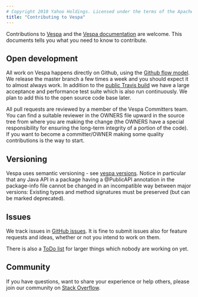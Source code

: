 ```yaml
---
# Copyright 2018 Yahoo Holdings. Licensed under the terms of the Apache 2.0 license. See LICENSE in the project root.
title: "Contributing to Vespa"
---
```

Contributions to [Vespa](http://github.com/vespa-engine/vespa)
and the [Vespa documentation](http://github.com/vespa-engine/documentation)
are welcome.
This documents tells you what you need to know to contribute.

## Open development
All work on Vespa happens directly on Github,
using the [Github flow model](https://guides.github.com/introduction/flow/).
We release the master branch a few times a week and you should expect it to almost always work.
In addition to the [public Travis build](https://travis-ci.org/vespa-engine/vespa) 
we have a large acceptance and performance test suite which
is also run continuously. We plan to add this to the open source code base later.

All pull requests are reviewed by a member of the Vespa Committers team.
You can find a suitable reviewer in the OWNERS file upward in the source tree from
where you are making the change (the OWNERS have a special responsibility for
ensuring the long-term integrity of a portion of the code).
If you want to become a committer/OWNER making some quality contributions is the way to start.

## Versioning
Vespa uses semantic versioning - see
[vespa versions](http://docs.vespa.ai/documentation/vespa-versions.html).
Notice in particular that any Java API in a package having a @PublicAPI
annotation in the package-info file cannot be changed in an incompatible way
between major versions: Existing types and method signatures must be preserved
(but can be marked deprecated).

## Issues
We track issues in [GitHub issues](https://github.com/vespa-engine/vespa/issues).
It is fine to submit issues also for feature requests and ideas, whether or not you intend to work on them.

There is also a [ToDo list](https://github.com/vespa-engine/vespa/blob/master/TODO.md) for larger things which nobody are working on yet.

## Community
If you have questions, want to share your experience or help others, please join our community on [Stack Overflow](http://stackoverflow.com/questions/tagged/vespa).